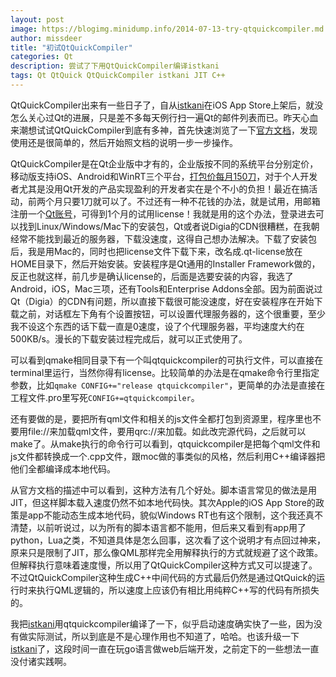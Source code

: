 ```yaml
---
layout: post
image: https://blogimg.minidump.info/2014-07-13-try-qtquickcompiler.md
author: missdeer
title: "初试QtQuickCompiler"
categories: Qt
description: 尝试了下用QtQuickCompiler编译istkani
tags: Qt QtQuick QtQuickCompiler istkani JIT C++
---
```

QtQuickCompiler出来有一些日子了，自从[istkani](https://itunes.apple.com/cn/app/istkani-le-tou-xing-cai-piao/id841279537)在iOS App Store上架后，就没怎么关心过Qt的进展，只是差不多每天例行扫一遍Qt的邮件列表而已。昨天心血来潮想试试QtQuickCompiler到底有多神，首先快速浏览了一下[官方文档](http://doc.qt.digia.com/QtQuickCompiler/index.html)，发现使用还是很简单的，然后开始照文档的说明一步一步操作。

QtQuickCompiler是在Qt企业版中才有的，企业版按不同的系统平台分别定价，移动版支持iOS、Android和WinRT三个平台，[打包价每月150刀](http://qt.digia.com/buy/)，对于个人开发者尤其是没用Qt开发的产品实现盈利的开发者实在是个不小的负担！最近在搞活动，前两个月只要1刀就可以了。不过还有一种不花钱的办法，就是试用，用邮箱注册一个[Qt账号](https://login.qt.digia.com/)，可得到1个月的试用license！我就是用的这个办法，登录进去可以找到Linux/Windows/Mac下的安装包，Qt或者说Digia的CDN很糟糕，在我朝经常不能找到最近的服务器，下载没速度，这得自己想办法解决。下载了安装包后，我是用Mac的，同时也把license文件下载下来，改名成.qt-license放在HOME目录下，然后开始安装。安装程序是Qt通用的Installer Framework做的，反正也就这样，前几步是确认license的，后面是选要安装的内容，我选了Android，iOS，Mac三项，还有Tools和Enterprise Addons全部。因为前面说过Qt（Digia）的CDN有问题，所以直接下载很可能没速度，好在安装程序在开始下载之前，对话框左下角有个设置按钮，可以设置代理服务器的，这个很重要，至少我不设这个东西的话下载一直是0速度，设了个代理服务器，平均速度大约在500KB/s。漫长的下载安装过程完成后，就可以正式使用了。

可以看到qmake相同目录下有一个叫qtquickcompiler的可执行文件，可以直接在terminal里运行，当然你得有license。比较简单的办法是在qmake命令行里指定参数，比如`qmake CONFIG+="release qtquickcompiler"`，更简单的办法是直接在工程文件.pro里写死`CONFIG+=qtquickcompiler`。

还有要做的是，要把所有qml文件和相关的js文件全都打包到资源里，程序里也不要用file://来加载qml文件，要用qrc://来加载。如此改完源代码，之后就可以make了。从make执行的命令行可以看到，qtquickcompiler是把每个qml文件和js文件都转换成一个.cpp文件，跟moc做的事类似的风格，然后利用C++编译器把他们全都编译成本地代码。

从官方文档的描述中可以看到，这种方法有几个好处。脚本语言常见的做法是用JIT，但这样脚本载入速度仍然不如本地代码快。其次Apple的iOS App Store的政策是app不能动态生成本地代码，貌似Windows RT也有这个限制，这个我还真不清楚，以前听说过，以为所有的脚本语言都不能用，但后来又看到有app用了python，Lua之类，不知道具体是怎么回事，这次看了这个说明才有点回过神来，原来只是限制了JIT，那么像QML那样完全用解释执行的方式就规避了这个政策。但解释执行意味着速度慢，所以用了QtQuickCompiler这种方式又可以提速了。不过QtQuickCompiler这种生成C++中间代码的方式最后仍然是通过QtQuick的运行时来执行QML逻辑的，所以速度上应该仍有相比用纯粹C++写的代码有所损失的。

我把[istkani](https://itunes.apple.com/cn/app/istkani-le-tou-xing-cai-piao/id841279537)用qtquickcompiler编译了一下，似乎启动速度确实快了一些，因为没有做实际测试，所以到底是不是心理作用也不知道了，哈哈。也该升级一下[istkani](https://itunes.apple.com/cn/app/istkani-le-tou-xing-cai-piao/id841279537)了，这段时间一直在玩go语言做web后端开发，之前定下的一些想法一直没付诸实践啊。
